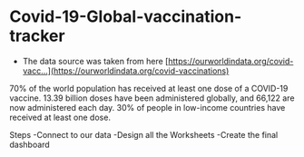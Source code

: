 # Covid-19-Global-vaccination-tracker


- The data source was taken from here [https://ourworldindata.org/covid-vacc...](https://ourworldindata.org/covid-vaccinations)

70% of the world population has received at least one dose of a COVID-19 vaccine.
13.39 billion doses have been administered globally, and 66,122 are now administered each day.
30% of people in low-income countries have received at least one dose.

Steps
-Connect to our data
-Design all the Worksheets
-Create the final dashboard
